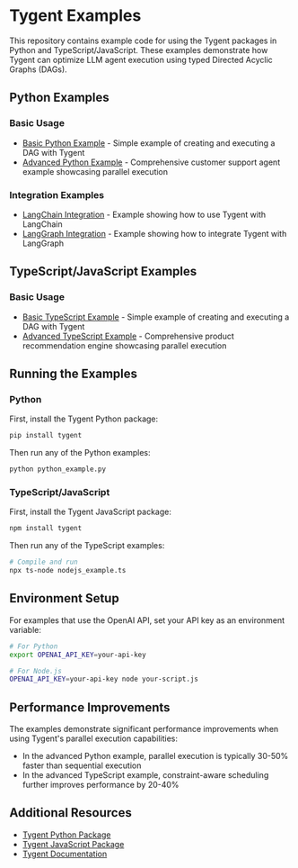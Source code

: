 # Tygent Examples

This repository contains example code for using the Tygent packages in Python and TypeScript/JavaScript. These examples demonstrate how Tygent can optimize LLM agent execution using typed Directed Acyclic Graphs (DAGs).

## Python Examples

### Basic Usage
- [Basic Python Example](python_example.py) - Simple example of creating and executing a DAG with Tygent
- [Advanced Python Example](advanced_python_example.py) - Comprehensive customer support agent example showcasing parallel execution

### Integration Examples
- [LangChain Integration](langchain_integration.py) - Example showing how to use Tygent with LangChain
- [LangGraph Integration](langgraph_integration.py) - Example showing how to integrate Tygent with LangGraph

## TypeScript/JavaScript Examples

### Basic Usage
- [Basic TypeScript Example](nodejs_example.ts) - Simple example of creating and executing a DAG with Tygent
- [Advanced TypeScript Example](advanced_nodejs_example.ts) - Comprehensive product recommendation engine showcasing parallel execution

## Running the Examples

### Python

First, install the Tygent Python package:

```bash
pip install tygent
```

Then run any of the Python examples:

```bash
python python_example.py
```

### TypeScript/JavaScript

First, install the Tygent JavaScript package:

```bash
npm install tygent
```

Then run any of the TypeScript examples:

```bash
# Compile and run
npx ts-node nodejs_example.ts
```

## Environment Setup

For examples that use the OpenAI API, set your API key as an environment variable:

```bash
# For Python
export OPENAI_API_KEY=your-api-key

# For Node.js
OPENAI_API_KEY=your-api-key node your-script.js
```

## Performance Improvements

The examples demonstrate significant performance improvements when using Tygent's parallel execution capabilities:

- In the advanced Python example, parallel execution is typically 30-50% faster than sequential execution
- In the advanced TypeScript example, constraint-aware scheduling further improves performance by 20-40%

## Additional Resources

- [Tygent Python Package](https://github.com/tygent-ai/tygent-py)
- [Tygent JavaScript Package](https://github.com/tygent-ai/tygent-js)
- [Tygent Documentation](https://tygent.ai/docs)
